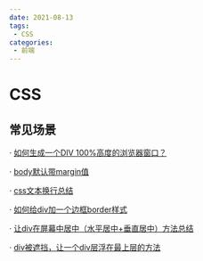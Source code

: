 ```yaml
---
date: 2021-08-13
tags:
 - CSS
categories: 
 - 前端
---
```

# CSS

## 常见场景

· [如何生成一个DIV 100%高度的浏览器窗口？](https://www.jianshu.com/p/668bb5d4cb11)

· [body默认带margin值](https://www.jianshu.com/p/668bb5d4cb11)

· [css文本换行总结](https://segmentfault.com/a/1190000017016392)

· [如何给div加一个边框border样式](https://www.cnblogs.com/zhujiabin/p/4516491.html)

· [让div在屏幕中居中（水平居中+垂直居中）方法总结](https://blog.csdn.net/qq_32623363/article/details/77101971)

· [div被遮挡，让一个div层浮在最上层的方法](https://blog.csdn.net/redaiyuqun/article/details/54379354)
